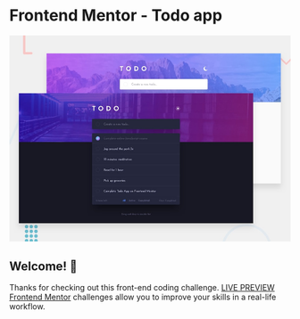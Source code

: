 # Frontend Mentor - Todo app

![Design preview for the Todo app coding challenge](./design/desktop-preview.jpg)

## Welcome! 👋

Thanks for checking out this front-end coding challenge.
[LIVE PREVIEW](https://todoapp-tediko.netlify.app/)
[Frontend Mentor](https://www.frontendmentor.io) challenges allow you to improve your skills in a real-life workflow.
